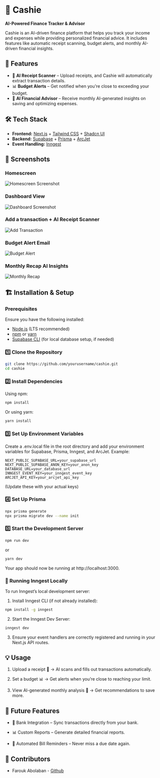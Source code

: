 # 🏦 Cashie

**AI-Powered Finance Tracker & Advisor**  

Cashie is an AI-driven finance platform that helps you track your income and expenses while providing personalized financial advice. It includes features like automatic receipt scanning, budget alerts, and monthly AI-driven financial insights.  

## 🚀 Features  

- 📸 **AI Receipt Scanner** – Upload receipts, and Cashie will automatically extract transaction details.  
- 📊 **Budget Alerts** – Get notified when you're close to exceeding your budget.  
- 🧠 **AI Financial Advisor** – Receive monthly AI-generated insights on saving and optimizing expenses.  

## 🛠 Tech Stack  

- **Frontend:** [Next.js](https://nextjs.org/) + [Tailwind CSS](https://tailwindcss.com/) + [Shadcn UI](https://ui.shadcn.com/)  
- **Backend:** [Supabase](https://supabase.com/) + [Prisma](https://www.prisma.io/) + [ArcJet](https://arcjet.com/)  
- **Event Handling:** [Inngest](https://www.inngest.com/)  

## 📸 Screenshots  

### Homescreen 
![Homescreen Screenshot](screenshots/home.png)

### Dashboard View  
![Dashboard Screenshot](screenshots/dashboard.png)

### Add a transaction + AI Receipt Scanner
![Add Transaction](screenshots/transaction.png)

### Budget Alert Email  
![Budget Alert](screenshots/budget.png)

### Monthly Recap AI Insights
![Monthly Recap](screenshots/insights.png)


## 🏗 Installation & Setup  

### Prerequisites  

Ensure you have the following installed:  

- [Node.js](https://nodejs.org/) (LTS recommended)  
- [npm](https://www.npmjs.com/) or [yarn](https://yarnpkg.com/)  
- [Supabase CLI](https://supabase.com/docs/guides/cli) (for local database setup, if needed)  

### 1️⃣ Clone the Repository  

```bash
git clone https://github.com/yourusername/cashie.git
cd cashie
```

### 2️⃣ **Install Dependencies**

Using npm: 
```bash
npm install
```

Or using yarn: 
```bash
yarn install
```

### 3️⃣ Set Up Environment Variables

Create a .env.local file in the root directory and add your environment variables for Supabase, Prisma, Inngest, and ArcJet. Example:

```plaintext
NEXT_PUBLIC_SUPABASE_URL=your_supabase_url
NEXT_PUBLIC_SUPABASE_ANON_KEY=your_anon_key
DATABASE_URL=your_database_url
INNGEST_EVENT_KEY=your_inngest_event_key
ARCJET_API_KEY=your_arcjet_api_key
```
(Update these with your actual keys)

### 4️⃣ Set Up Prisma

```bash
npx prisma generate
npx prisma migrate dev --name init
```

### 5️⃣ Start the Development Server

```bash
npm run dev
```
or 
```bash
yarn dev
```
Your app should now be running at http://localhost:3000.

### 🔁 Running Inngest Locally

To run Inngest’s local development server:

1. Install Inngest CLI (if not already installed):
```bash
npm install -g inngest
```
2. Start the Inngest Dev Server:
```bash
inngest dev
```
3. Ensure your event handlers are correctly registered and running in your Next.js API routes. 

## 💡 Usage

1. Upload a receipt 📸 → AI scans and fills out transactions automatically.
   
2. Set a budget 📊 → Get alerts when you’re close to reaching your limit.

3. View AI-generated monthly analysis 🧠 → Get recommendations to save more.

## 🔮 Future Features

* 🏦 Bank Integration – Sync transactions directly from your bank.
  
* 📊 Custom Reports – Generate detailed financial reports.
  
* 📅 Automated Bill Reminders – Never miss a due date again.

## 🙌 Contributors

* Farouk Abolaban - [Github](https://github.com/Farouk-Abolaban)
  


